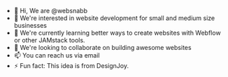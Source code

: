 - 👋 Hi, We are @websnabb
- 👀 We're interested in website development for small and medium size businesses
- 🌱 We're currently learning better ways to create websites with Webflow or other JAMstack tools.
- 💞️ We're looking to collaborate on building awesome websites
- 📫 You can reach us via email
- ⚡ Fun fact: This idea is from DesignJoy.

<!---
websnabb/websnabb is a ✨ special ✨ repository because its `README.md` (this file) appears on your GitHub profile.
You can click the Preview link to take a look at your changes.
--->
